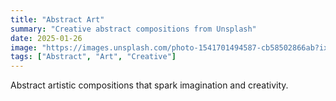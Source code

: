 ```yaml
---
title: "Abstract Art"
summary: "Creative abstract compositions from Unsplash"
date: 2025-01-26
image: "https://images.unsplash.com/photo-1541701494587-cb58502866ab?ixlib=rb-4.0.3&ixid=M3wxMjA3fDB8MHxwaG90by1wYWdlfHx8fGVufDB8fHx8fA%3D%3D&auto=format&fit=crop&w=1000&q=80"
tags: ["Abstract", "Art", "Creative"]
---
```


Abstract artistic compositions that spark imagination and creativity.
